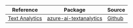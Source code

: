 | Reference | Package | Source |
|---|---|---|
|[Text Analytics](ai-textanalytics-readme.md)|[azure-ai-textanalytics](https://pypi.org/project/azure-ai-textanalytics)|[Github](https://github.com/Azure/azure-sdk-for-python)|
